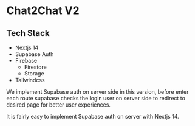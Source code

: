 # Chat2Chat V2

## Tech Stack

- Nextjs 14
- Supabase Auth
- Firebase 
  - Firestore
  - Storage
- Tailwindcss

We implement Supabase auth on server side in this version, before enter each route supabase checks the login user on server side to redirect to desired page for better user experiences.

It is fairly easy to implement Supabase auth on server with Nextjs 14.